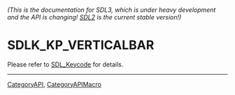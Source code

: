###### (This is the documentation for SDL3, which is under heavy development and the API is changing! [SDL2](https://wiki.libsdl.org/SDL2/) is the current stable version!)
# SDLK_KP_VERTICALBAR

Please refer to [SDL_Keycode](SDL_Keycode) for details.

----
[CategoryAPI](CategoryAPI), [CategoryAPIMacro](CategoryAPIMacro)

